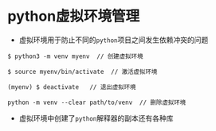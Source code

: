 # python虚拟环境管理
- 虚拟环境用于防止不同的`python`项目之间发生依赖冲突的问题
```shell
$ python3 -m venv myenv  // 创建虚拟环境

$ source myenv/bin/activate  // 激活虚拟环境

(myenv) $ deactivate   // 退出虚拟环境

python -m venv --clear path/to/venv  // 删除虚拟环境
```
- 虚拟环境中创建了`python`解释器的副本还有各种库
